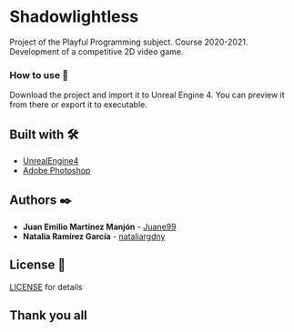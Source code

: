 # Shadowlightless
Project of the Playful Programming subject. Course 2020-2021.
Development of a competitive 2D video game.


### How to use 🔧
Download the project and import it to Unreal Engine 4. You can preview it
from there or export it to executable.


## Built with 🛠️

* [UnrealEngine4](https://www.unrealengine.com/) 
* [Adobe Photoshop](https://www.adobe.com/es/products/photoshop.html) 


## Authors ✒️

* **Juan Emilio Martínez Manjón** - [Juane99](https://github.com/Juane99)
* **Natalia Ramírez García** - [nataliargdny](https://github.com/nataliargdny)


## License 📄

[LICENSE](https://github.com/Juane99/Shadowlightless/blob/main/LICENSE) for details


## Thank you all
